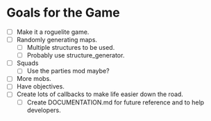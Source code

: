 # Goals for the Game

- [ ] Make it a roguelite game.
- [ ] Randomly generating maps.
  - [ ] Multiple structures to be used.
  - [ ] Probably use structure_generator.
- [ ] Squads
  - [ ] Use the parties mod maybe?
- [ ] More mobs.
- [ ] Have objectives.
- [ ] Create lots of callbacks to make life easier down the road.
  - [ ] Create DOCUMENTATION.md for future reference and to help developers.
